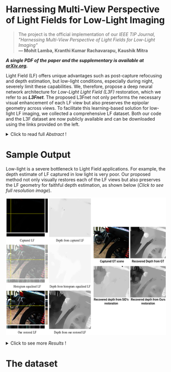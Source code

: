 # Harnessing Multi-View Perspective of Light Fields for Low-Light Imaging

> The project is the official implementation of our *IEEE TIP Journal, "Harnessing Multi-View Perspective of Light Fields for Low-Light Imaging"*<br>  **&mdash; Mohit Lamba, Kranthi Kumar Rachavarapu, Kaushik Mitra**

***A single PDF of the paper and the supplementary is available at [arXiv.org](https://arxiv.org/abs/2003.02438).***

Light Field (LF) offers unique advantages such as post-capture refocusing and depth estimation, but low-light conditions, especially during night, severely limit these capabilities. We, therefore, propose a deep neural network architecture for *Low-Light Light Field (L3F)* restoration, which we refer to as ***L3Fnet***. The proposed L3Fnet not only performs the necessary visual enhancement of each LF view but also preserves the epipolar geometry across views. To facilitate this learning-based solution for low-light LF imaging, we collected a comprehensive LF dataset. Both our code and the L3F dataset are now publicly available and can be downloaded using the links provided on the left. 

<details>
  <summary>Click to read full <i>Abstract</i> !</summary>
  
<p> Light Field (LF) offers unique advantages such as post-capture refocusing and depth estimation, but low-light conditions severely limit these capabilities.
To restore low-light LFs we should harness the geometric cues present in different LF views, which is not possible using single-frame low-light enhancement techniques. We, therefore, propose a deep neural network architecture for Low-Light Light Field (L3F) restoration, which we refer to as <b> L3Fnet </b>. The proposed L3Fnet not only performs the necessary visual enhancement of each LF view but also preserves the epipolar geometry across views. We achieve this by adopting a two-stage architecture for L3Fnet. Stage-I looks at all the LF views to encode the LF geometry. This encoded information is then used in Stage-II to reconstruct each LF view. <br>

To facilitate learning-based techniques for low-light LF imaging, we collected a comprehensive LF dataset of various scenes. For each scene, we captured four LFs, one with near-optimal exposure and ISO settings and the others at different levels of low-light conditions varying from low to extreme low-light settings. The effectiveness of the proposed L3Fnet is supported by both visual and numerical comparisons on this dataset. To further analyze the performance of low-light reconstruction methods, we also propose an <b> L3F-wild dataset </b> that contains LF captured late at night with almost zero lux values. No ground truth is available in this dataset. To perform well on the L3F-wild dataset, any method must adapt to the light level of the captured scene. To do this we use a pre-processing block that makes L3Fnet robust to various degrees of low-light conditions. Lastly, we show that L3Fnet can also be used for low-light enhancement of single-frame images, despite it being engineered for LF data. We do so by converting the single-frame DSLR image into a form suitable to L3Fnet, which we call as pseudo-LF. </p> 
 
</details>

# Sample Output
Low-light is a severe bottleneck to Light Field applications.
For example, the depth estimate of LF captured in low light is very poor. Our
proposed method not only visually restores each of the LF views but also
preserves the LF geometry for faithful depth estimation, as shown below (*Click to see full resolution image*).
<p align="center">
  <a href="https://raw.githubusercontent.com/MohitLamba94/L3Fnet/main/imgs/new_title.png">
  <img src="https://raw.githubusercontent.com/MohitLamba94/L3Fnet/main/imgs/new_title.png" alt="Click to expand full res image" height="432">
  </a>
</p> 

<details>
  <summary>Click to see more <i>Results</i> !</summary>

The proposed L3Fnet harnesses information form all the views to produce sharper and less noisy restorations. Compared to our restoration, the existing state-of-the-art methods exhibit considerable amount of noise and blurriness in their restorations. This is substantiated by both qualitative and PSNR/SSIM quantitative evaluations.

<p align="center">
  <img src="https://raw.githubusercontent.com/MohitLamba94/L3Fnet/main/imgs/fig4.png">
  <img src="https://raw.githubusercontent.com/MohitLamba94/L3Fnet/main/imgs/table.png">
</p>

</details>

# The dataset


<!---
| |L3F-20 | L3F-50 | L3F-100 |
|:---:|:---:|:---:|:---:|
| LFBM5D | 24.48/0.79| 20.94/0.64| 18.14/0.46 |
| PBS | 20.80/0.68 | 16.48/0.53 | 13.94/0.38       |
| RetinexNet | 21.82/0.72| 18.98/0.59| 17.8/0.41 |
| DID | 24.09/0.78| 22.63/0.68| 20.68/0.61       |
| SGN | 24.10/0.76| 22.18/0.67| 20.70/0.59       |
| SID | 24.53/0.76| 22.87/0.66| 20.75/0.58       |
| Our L3Fnet| 25.25/0.82| 23.67/0.74| 22.61/0.70     |
--->





